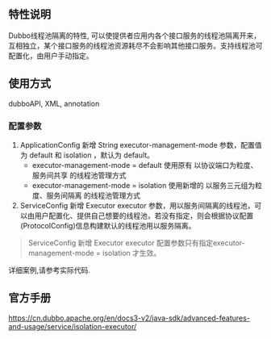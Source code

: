 ## 特性说明
Dubbo线程池隔离的特性, 可以使提供者应用内各个接口服务的线程池隔离开来，互相独立，某个接口服务的线程池资源耗尽不会影响其他接口服务。支持线程池可配置化，由用户手动指定。

## 使用方式
dubboAPI, XML, annotation

### 配置参数
1. ApplicationConfig 新增 String executor-management-mode 参数，配置值为 default 和 isolation ，默认为 default。
   * executor-management-mode = default 使用原有 以协议端口为粒度、服务间共享 的线程池管理方式
   * executor-management-mode = isolation 使用新增的 以服务三元组为粒度、服务间隔离 的线程池管理方式
2. ServiceConfig 新增 Executor executor 参数，用以服务间隔离的线程池，可以由用户配置化、提供自己想要的线程池，若没有指定，则会根据协议配置(ProtocolConfig)信息构建默认的线程池用以服务隔离。
> ServiceConfig 新增 Executor executor 配置参数只有指定executor-management-mode = isolation 才生效。

详细案例,请参考实际代码.

## 官方手册
https://cn.dubbo.apache.org/en/docs3-v2/java-sdk/advanced-features-and-usage/service/isolation-executor/